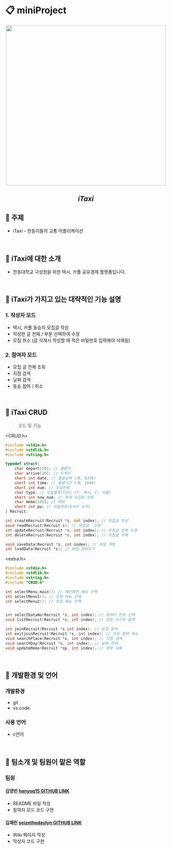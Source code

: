 # 📋 miniProject

<div align="center"> 

<img src="https://user-images.githubusercontent.com/130302221/236679887-e07f2804-ddea-450a-aee1-2f6a0b3f2dbb.png" height="500" width="500">
 
  ## *iTaxi*  
</div>
  
## 🚖 주제
 - iTaxi - 한동이들의 교통 어플리케이션

<br/>

## 🚖 iTaxi에 대한 소개
  - 한동대학교 구성원을 위한 택시, 카풀 공유경제 플랫폼입니다.

<br/>
  
##  🚖 iTaxi가 가지고 있는 대략적인 기능 설명
### 1.  작성자 모드  
  - 택시, 카풀 동승자 모집글 작성
  - 작성한 글 전체 / 부분 선택하여 수정
  - 모집 취소 (글 삭제시 작성할 때 적은 비밀번호 입력해야 삭제됨)
### 2.  참여자 모드
  - 모집 글 전체 조회
  - 지점 검색
  - 날짜 검색
  - 동승 참여 / 취소

<br/>

## 🚖 iTaxi CRUD
> 코드 및 기능  
  
<CRUD.h>
```c
#include <stdio.h>
#include <stdlib.h>
#include <string.h>

typedef struct{
	char depart[20]; // 출발지
	char arrive[20]; // 도착지
	short int date; // 출발날짜 (예, 0326)
	short int time; // 출발시간 (예, 1940)
	short int num; // 모집인원
	char type; // 모집종류(T/C) (T: 택시, C: 카풀)
	short int now_num; // 현재 모집된 인원
	char memo[100]; // 메모
	short int pw; // 비밀번호(4자리 숫자)
} Recruit;

int createRecruit(Recruit *s, int index); // 모집글 작성
void readRecruit(Recruit s); // 모집글  조회
int updateRecruit(Recruit *s, int index); // 모집글 전체 수정
int deleteRecruit(Recruit *s, int index); // 모집글 삭제

void saveData(Recruit *s, int index); // 파일 저장
int loadData(Recruit *s); // 파일 읽어오기

```

<extra.h>
```c
#include <stdio.h>
#include <stdlib.h>
#include <string.h>
#include "CRUD.h"

int selectMenu_main(); // 메인화면 메뉴 선택
int selectMenu1(); // 조회 메뉴 선택
int selectMenu2(); // 모집 메뉴 선택


int selectDataNo(Recruit *s, int index); // 데이터 번호 선택
void listRecruit(Recruit *s, int index); // 모집 리스트 출력

int joinRecruit(Recruit *s,int index); // 모집 참여
int exitjoinRecruit(Recruit *s, int index); // 모집 참여 취소 
void searchPlace(Recruit *s, int index); // 지점 검색
void searchDay(Recruit *s, int index); // 날짜 검색
void updateMemo(Recruit *sp, int index); // 메모 내용 
```

<br/>

## 🚖 개발환경 및 언어
### 개발환경
  - git 
  - vs code
### 사용 언어
  - c언어

<br/>

## 🚖 팀소개 및 팀원이 맡은 역할
### 팀원
 #### 김영빈 [hanyoq15 GITHUB LINK](https://github.com/hanyoq15)
  - README 파일 작성
  - 참여자 모드 코드 구현

#### 김채린 [seizethedaylyn GITHUB LINK](https://github.com/seizethedaylyn)
 - Wiki 페이지 작성
 - 작성자  코드 구현
